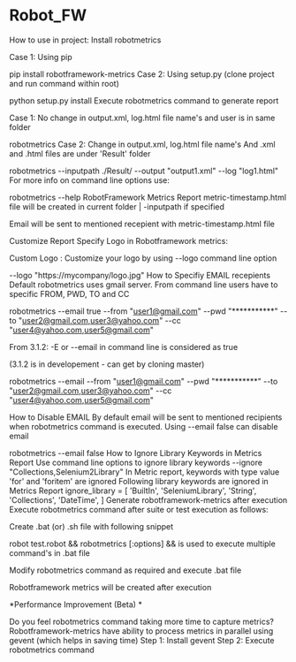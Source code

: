 # Robot_FW
How to use in project:
Install robotmetrics

Case 1: Using pip

pip install robotframework-metrics
Case 2: Using setup.py (clone project and run command within root)

python setup.py install
Execute robotmetrics command to generate report

Case 1: No change in output.xml, log.html file name's and user is in same folder

robotmetrics
Case 2: Change in output.xml, log.html file name's And .xml and .html files are under 'Result' folder

robotmetrics --inputpath ./Result/ --output "output1.xml" --log "log1.html"
For more info on command line options use:

robotmetrics --help
RobotFramework Metrics Report metric-timestamp.html file will be created in current folder | -inputpath if specified

Email will be sent to mentioned recepient with metric-timestamp.html file

Customize Report
Specify Logo in Robotframework metrics:

Custom Logo : Customize your logo by using --logo command line option

--logo "https://mycompany/logo.jpg"
How to Specifiy EMAIL recepients
Default robotmetrics uses gmail server. From command line users have to specific FROM, PWD, TO and CC

robotmetrics --email true --from "user1@gmail.com" --pwd "***********" --to "user2@gmail.com,user3@yahoo.com"
 --cc "user4@yahoo.com,user5@gmail.com" 

From 3.1.2: -E or --email in command line is considered as true

(3.1.2 is in developement - can get by cloning master)

robotmetrics --email --from "user1@gmail.com" --pwd "***********" --to "user2@gmail.com,user3@yahoo.com"
 --cc "user4@yahoo.com,user5@gmail.com"

How to Disable EMAIL
By default email will be sent to mentioned recipients when robotmetrics command is executed. Using --email false can disable email

robotmetrics --email false
How to Ignore Library Keywords in Metrics Report
Use command line options to ignore library keywords
--ignore "Collections,Selenium2Library"
In Metric report, keywords with type value 'for' and 'foritem' are ignored
Following library keywords are ignored in Metrics Report
ignore_library = [
 'BuiltIn',
 'SeleniumLibrary',
 'String',
 'Collections',
 'DateTime',
] 
Generate robotframework-metrics after execution
Execute robotmetrics command after suite or test execution as follows:

Create .bat (or) .sh file with following snippet

robot test.robot &&
robotmetrics [:options]
&& is used to execute multiple command's in .bat file

Modify robotmetrics command as required and execute .bat file

Robotframework metrics will be created after execution

*Performance Improvement (Beta) *

Do you feel robotmetrics command taking more time to capture metrics? Robotframework-metrics have ability to process metrics in parallel using gevent (which helps in saving time)
Step 1: Install gevent
Step 2: Execute robotmetrics command
